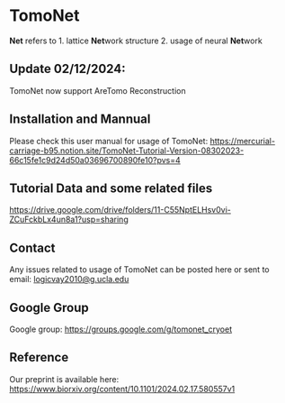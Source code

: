 # TomoNet #

**Net** refers to 1. lattice **Net**work structure 2. usage of neural **Net**work 

## **Update 02/12/2024:** ##

TomoNet now support AreTomo Reconstruction

## Installation and Mannual ##
Please check this user manual for usage of TomoNet: 
https://mercurial-carriage-b95.notion.site/TomoNet-Tutorial-Version-08302023-66c15fe1c9d24d50a03696700890fe10?pvs=4

## Tutorial Data and some related files ##
https://drive.google.com/drive/folders/11-C55NptELHsv0vi-ZCuFckbLx4un8a1?usp=sharing

## Contact ##
Any issues related to usage of TomoNet can be posted here or sent to email: logicvay2010@g.ucla.edu 

## Google Group ##
Google group: https://groups.google.com/g/tomonet_cryoet



## Reference ##
Our preprint is available here: https://www.biorxiv.org/content/10.1101/2024.02.17.580557v1
